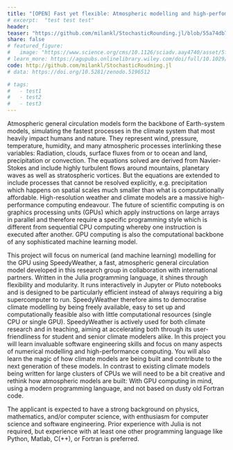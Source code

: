 ```yaml
---
title: "[OPEN] Fast yet flexible: Atmospheric modelling and high-perfomance computing on the GPU"
# excerpt:  "test test test"
header:
teaser: "https://github.com/milankl/StochasticRounding.jl/blob/55a74db797d2d58c44224b9d5ceb7eec97663f73/figs/logo.png"
share: false
# featured_figure: 
#   image: "https://www.science.org/cms/10.1126/sciadv.aay4740/asset/5f0263bd-fc33-4dc6-87df-46a19f3ab895/assets/graphic/aay4740-f2.jpeg"
# learn_more: https://agupubs.onlinelibrary.wiley.com/doi/full/10.1029/2021MS002954
code: http://github.com/milankl/StochasticRoudning.jl
# data: https://doi.org/10.5281/zenodo.5196512

# tags:
#   - test1
#   - test2
#   - test3
---
```


Atmospheric general circulation models form the backbone of Earth-system models, simulating the fastest processes in the climate system
that most heavily impact humans and nature. They represent wind, pressure, temperature, humidity, and many atmospheric processes
interlinking these variables: Radiation, clouds, surface fluxes from or to ocean and land, precipitation or convection.
The equations solved are derived from Navier-Stokes and include highly turbulent flows around mountains, planetary waves as well as
stratospheric vortices. But the equations are extended to include processes that cannot be resolved explicitly, e.g.
precipitation which happens on spatial scales much smaller than what is computationally affordable.
High-resolution weather and climate models are a massive high-performance computing endeavour.
The future of scientific computing is on graphics processing units (GPUs) which apply instructions on large arrays in parallel
and therefore require a specific programming style which is different from sequential CPU computing whereby one instruction
is executed after another. GPU computing is also the computational backbone of any sophisticated machine learning model.

This project will focus on numerical (and machine learning) modelling for the GPU using SpeedyWeather, 
a fast, atmospheric general circulation model developed in this research group in collaboration with international partners.
Written in the Julia programming language, it shines through flexibility and modularity. It runs interactively in Jupyter or Pluto notebooks
and is designed to be particularly efficient instead of always requiring a big supercomputer to run.
SpeedyWeather therefore aims to democratise climate modelling by being freely available, easy to set up and computationally feasible
also with little computational resources (single CPU or single GPU). SpeedyWeather is actively used for both climate research and in teaching,
aiming at accelerating both through its user-friendliness for student and senior climate modelers alike. In this project you will learn
invaluable software engineering skills and focus on many aspects of numerical modelling and high-performance computing.
You will also learn the magic of how climate models are being built and contribute to the next generation of these models.
In contrast to existing climate models being written for large clusters of CPUs we will need to be a bit creative and rethink how atmospheric
models are built: With GPU computing in mind, using a modern programming language, and not based on dusty old Fortran code.

The applicant is expected to have a strong background on physics, mathematics, and/or computer science, with enthusiasm for
computer science and software engineering. Prior experience with Julia is not
required, but experience with at least one other programming language like Python, Matlab, C(++), or Fortran is preferred.
